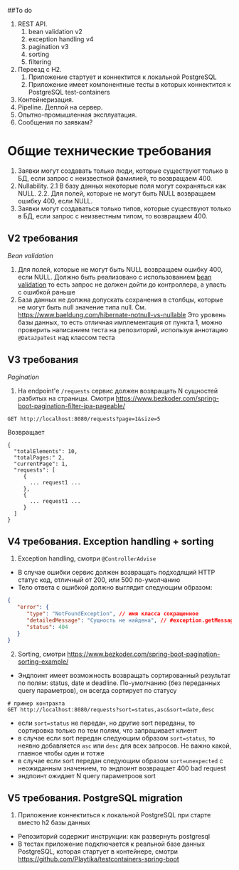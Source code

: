 ##To do
1. REST API.
   1. bean validation v2
   2. exception handling v4
   3. pagination v3
   4. sorting
   5. filtering
2. Переезд с H2.
   1. Приложение стартует и коннектится к локальной PostgreSQL
   2. Приложение имеет компонентные тесты в которых коннектится к PostgreSQL test-containers
3. Контейнеризация.
4. Pipeline. Деплой на сервер.
5. Опытно-промышленная эксплуатация.
6. Сообщения по заявкам?

# Общие технические требования
1. Заявки могут создавать только люди, которые существуют только в БД, если запрос с неизвестной фамилией, то возвращаем 400.
2. Nullability. 
2.1 В базу данных некоторые поля могут сохраняться как NULL.
2.2. Для полей, которые не могут быть NULL возвращаем ошибку 400, если NULL.
3. Заявки могут создаваться только типов, которые существуют только в БД, если запрос с неизвестным типом, то возвращаем 400.

## V2 требования

*Bean validation*

1. Для полей, которые не могут быть NULL возвращаем ошибку 400, если NULL. Должно быть реализовано с использованием
[bean validation](https://reflectoring.io/bean-validation-with-spring-boot/) то есть запрос не должен дойти до контроллера, а упасть с ошибкой раньше
2. База данных не должна допускать сохранения в столбцы, которые не могут быть null значение типа null. См. https://www.baeldung.com/hibernate-notnull-vs-nullable
Это уровень базы данных, то есть отличная имплементация от пункта 1, можно проверить написанием теста на репозиторий, используя аннотацию `@DataJpaTest` над классом теста

## V3 требования

*Pagination*

1. На endpoint'е `/requests` сервис должен возвращать N сущностей разбитых на страницы. Смотри https://www.bezkoder.com/spring-boot-pagination-filter-jpa-pageable/
```shell
GET http://localhost:8080/requests?page=1&size=5
```
Возвращает
```shell
{
  "totalElements": 10,
  "totalPages:" 2,
  "currentPage": 1,
  "requests": [
     {
       ... request1 ...
     },
     {
       ... request1 ...
     }
  ]
}
```

## V4 требования. Exception handling + sorting

1. Exception handling, смотри `@ControllerAdvise`
* В случае ошибки сервис должен возвращать подходящий HTTP статус код, отличный от 200, или 500 по-умолчанию
* Тело ответа с ошибкой должно выглядит следующим образом:
```json
{
   "error": {
      "type": "NotFoundException", // имя класса сокращенное
      "detailedMessage": "Сущность не найдена", // #exception.getMessage()
      "status": 404
   }
}
```

2. Sorting, смотри https://www.bezkoder.com/spring-boot-pagination-sorting-example/
* Эндпоинт имеет возможность возвращать сортированный результат по полям: status, date и deadline. По-умолчанию (без переданных query параметров), он всегда сортирует по статусу
```shell
# пример контракта
GET http://localhost:8080/requests?sort=status,asc&sort=date,desc
```
* если `sort=status` не передан, но другие sort переданы, то сортировка только по тем полям, что запрашивает клиент
* в случае если sort передан следующим образом `sort=status`, то неявно добавляется `asc` или `desc` для всех запросов. Не важно какой, главное чтобы один и тотже
* в случае если sort передан следующим образом `sort=unexpected` с неожиданным значением, то эндпоинт возвращает 400 bad request
* эндпоинт ожидает N query параметроов sort


## V5 требования. PostgreSQL migration

1. Приложение коннектиться к локальной PostgreSQL при старте вместо h2 базы данных
* Репозиторий содержит инструкции: как развернуть postgresql
* В тестах приложение подключается к реальной базе данных PostgreSQL, которая стартует в контейнере, смотри https://github.com/Playtika/testcontainers-spring-boot

